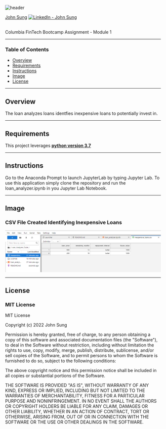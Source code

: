 ![header](https://capsule-render.vercel.app/api?type=waving&color=gradient&width=1000&height=200&section=header&text=Loan%20Analyzer%20&fontSize=30&fontColor=black)

<!-- header is made with: https://github.com/kyechan99/capsule-render -->

[John Sung](https://linkedin.com/in/john-sung-3675569) [<img src="https://cdn2.auth0.com/docs/media/connections/linkedin.png" alt="LinkedIn -  John Sung" width=15/>](https://linkedin.com/in/john-sung-3675569/)

                                                             
<br>
Columbia FinTech Bootcamp Assignment - Module 1

---

### Table of Contents

* [Overview](#overview)
* [Requirements](#requirements)
* [Instructions](#instructions)
* [Image](#image)
* [License](#license)

---

## Overview

The loan analyzes loans identfies inexpensive loans to potentially invest in.  

---

## Requirements

This project leverages **[python version 3.7](https://www.python.org/downloads/)**

---

## Instructions

Go to the Anaconda Prompt to launch JupyterLab by typing Jupyter Lab. To use this application simply clone the repository and run the loan_analyzer.ipynb in you Jupyter Lab Notebook.

---

## Image


### CSV File Created Identifying Inexpensive Loans
![Inexpensive csv list created ](images/csv_file_created.PNG) 

--- 

## License

### **MIT License**

MIT License

Copyright (c) 2022 John Sung

Permission is hereby granted, free of charge, to any person obtaining a copy
of this software and associated documentation files (the "Software"), to deal
in the Software without restriction, including without limitation the rights
to use, copy, modify, merge, publish, distribute, sublicense, and/or sell
copies of the Software, and to permit persons to whom the Software is
furnished to do so, subject to the following conditions:

The above copyright notice and this permission notice shall be included in all
copies or substantial portions of the Software.

THE SOFTWARE IS PROVIDED "AS IS", WITHOUT WARRANTY OF ANY KIND, EXPRESS OR
IMPLIED, INCLUDING BUT NOT LIMITED TO THE WARRANTIES OF MERCHANTABILITY,
FITNESS FOR A PARTICULAR PURPOSE AND NONINFRINGEMENT. IN NO EVENT SHALL THE
AUTHORS OR COPYRIGHT HOLDERS BE LIABLE FOR ANY CLAIM, DAMAGES OR OTHER
LIABILITY, WHETHER IN AN ACTION OF CONTRACT, TORT OR OTHERWISE, ARISING FROM,
OUT OF OR IN CONNECTION WITH THE SOFTWARE OR THE USE OR OTHER DEALINGS IN THE
SOFTWARE.
